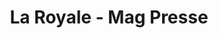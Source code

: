 ---
title: "La Royale - Mag Presse"
url: /bar-le-duc/la-royale-mag-presse/
shop: marchand de journaux
---
